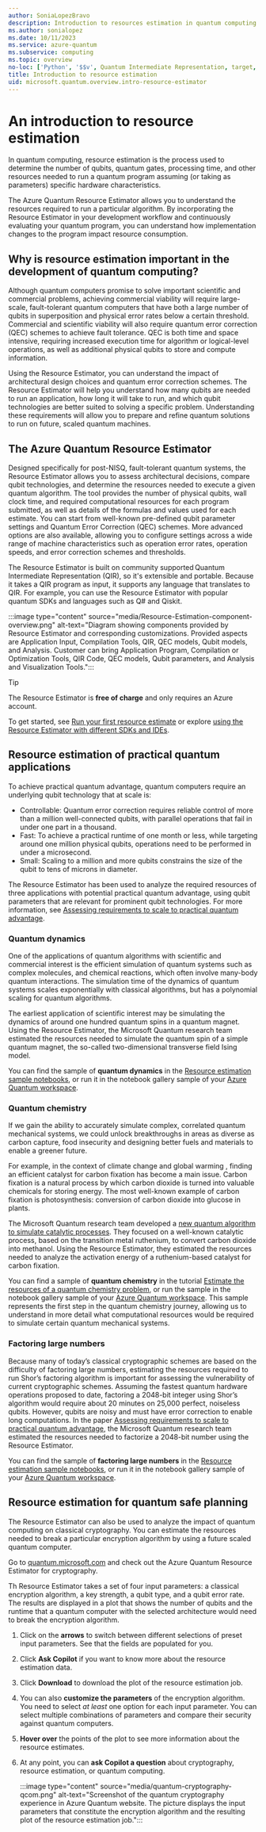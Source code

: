 ```yaml
---
author: SoniaLopezBravo
description: Introduction to resources estimation in quantum computing and the Azure Quantum Resource Estimator
ms.author: sonialopez
ms.date: 10/11/2023
ms.service: azure-quantum
ms.subservice: computing
ms.topic: overview
no-loc: ['Python', '$$v', Quantum Intermediate Representation, target, targets]
title: Introduction to resource estimation
uid: microsoft.quantum.overview.intro-resource-estimator
--- 
```


# An introduction to resource estimation

In quantum computing, resource estimation is the process used to determine the number of qubits, quantum gates, processing time, and other resources needed to run a quantum program assuming (or taking as parameters) specific hardware characteristics. 

The Azure Quantum Resource Estimator allows you to understand the resources required to run a particular algorithm. By incorporating the Resource Estimator in your development workflow and continuously evaluating your quantum program, you can understand how implementation changes to the program impact resource consumption. 

## Why is resource estimation important in the development of quantum computing?

Although quantum computers promise to solve important scientific and commercial problems, achieving commercial viability will require large-scale, fault-tolerant quantum computers that have both a large number of qubits in superposition and physical error rates below a certain threshold. Commercial and scientific viability will also require quantum error correction (QEC) schemes to achieve fault tolerance. QEC is both time and space intensive, requiring increased execution time for algorithm or logical-level operations, as well as additional physical qubits to store and compute information. 

Using the Resource Estimator, you can understand the impact of architectural design choices and quantum error correction schemes. The Resource Estimator will help you understand how many qubits are needed to run an application, how long it will take to run, and which qubit technologies are better suited to solving a specific problem. Understanding these requirements will allow you to prepare and refine quantum solutions to run on future, scaled quantum machines. 

## The Azure Quantum Resource Estimator

Designed specifically for post-NISQ, fault-tolerant quantum systems, the Resource Estimator allows you to assess architectural decisions, compare qubit technologies, and determine the resources needed to execute a given quantum algorithm. The tool provides the number of physical qubits, wall clock time, and required computational resources for each program submitted, as well as details of the formulas and values used for each estimate. You can start from well-known pre-defined qubit parameter settings and Quantum Error Correction (QEC) schemes. More advanced options are also available, allowing you to configure settings across a wide range of machine characteristics such as operation error rates, operation speeds, and error correction schemes and thresholds.  

The Resource Estimator is built on community supported Quantum Intermediate Representation (QIR), so it's extensible and portable. Because it takes a QIR program as input, it supports any language that translates to QIR. For example, you can use the Resource Estimator with popular quantum SDKs and languages such as Q# and Qiskit. 

:::image type="content" source="media/Resource-Estimation-component-overview.png" alt-text="Diagram showing components provided by Resource Estimator and corresponding customizations. Provided aspects are Application Input, Compilation Tools, QIR, QEC models, Qubit models, and Analysis. Customer can bring Application Program, Compilation or Optimization Tools, QIR Code, QEC models, Qubit parameters, and Analysis and Visualization Tools.":::

> [!TIP]
> The Resource Estimator is **free of charge** and only requires an Azure account.

To get started, see [Run your first resource estimate](xref:microsoft.quantum.quickstarts.computing.resources-estimator) or explore [using the Resource Estimator with different SDKs and IDEs](xref:microsoft.quantum.submit-resource-estimation-jobs).

## Resource estimation of practical quantum applications

To achieve practical quantum advantage, quantum computers require an underlying qubit technology that at scale is:

- Controllable: Quantum error correction requires reliable control of more than a million well-connected qubits, with parallel operations that fail in under one part in a thousand.
- Fast: To achieve a practical runtime of one month or less, while targeting around one million physical qubits, operations need to be performed in under a microsecond.
- Small: Scaling to a million and more qubits constrains the size of the qubit to tens of microns in diameter.

The Resource Estimator has been used to analyze the required resources of three applications with potential practical quantum advantage, using qubit parameters that are relevant for prominent qubit technologies. For more information, see [Assessing requirements to scale to practical quantum advantage](https://arxiv.org/abs/2211.07629).

### Quantum dynamics

One of the applications of quantum algorithms with scientific and commercial interest is the efficient simulation of quantum systems such as complex molecules, and chemical reactions, which often involve many-body quantum interactions. The simulation time of the dynamics of quantum systems scales exponentially with classical algorithms, but has a polynomial scaling for quantum algorithms.

The earliest application of scientific interest may be simulating the dynamics of around one hundred quantum spins in a quantum magnet. Using the Resource Estimator, the Microsoft Quantum research team estimated the resources needed to simulate the quantum spin of a simple quantum magnet, the so-called two-dimensional transverse field Ising model.

You can find the sample of **quantum dynamics** in the [Resource estimation sample notebooks](https://github.com/microsoft/Quantum/blob/main/samples/azure-quantum/resource-estimation/estimation-dynamics.ipynb), or run it in the notebook gallery sample of your [Azure Quantum workspace](xref:microsoft.quantum.how-to.workspace). 

### Quantum chemistry

If we gain the ability to accurately simulate complex, correlated quantum mechanical systems, we could unlock breakthroughs in areas as diverse as carbon capture, food insecurity and designing better fuels and materials to enable a greener future.

For example, in the context of climate change and global warming , finding an efficient catalyst for carbon fixation has become a main issue. Carbon fixation is a natural process by which carbon dioxide is turned into valuable chemicals for storing energy. The most well-known example of carbon fixation is photosynthesis: conversion of carbon dioxide into glucose in plants.

The Microsoft Quantum research team developed a [new quantum algorithm to simulate catalytic processes](https://arxiv.org/abs/2007.14460). They focused on a well-known catalytic process, based on the transition metal ruthenium, to convert carbon dioxide into methanol. Using the Resource Estimator, they estimated the resources needed to analyze the activation energy of a ruthenium-based catalyst for carbon fixation.

You can find a sample of **quantum chemistry** in the tutorial [Estimate the resources of a quantum chemistry problem](xref:microsoft.quantum.tutorial.resource-estimator.chemistry), or run the sample in the notebook gallery sample of your [Azure Quantum workspace](xref:microsoft.quantum.how-to.workspace). This sample represents the first step in the quantum chemistry journey, allowing us to understand in more detail what computational resources would be required to simulate certain quantum mechanical systems.

### Factoring large numbers

Because many of today’s classical cryptographic schemes are based on the difficulty of factoring large numbers, estimating the resources required to run Shor’s factoring algorithm is important for assessing the vulnerability of current cryptographic schemes. Assuming the fastest quantum hardware operations proposed to date, factoring a 2048-bit integer using Shor’s algorithm would require about 20 minutes on 25,000 perfect, noiseless qubits. However, qubits are noisy and must have error correction to enable long computations. In the paper [Assessing requirements to scale to practical quantum advantage](https://arxiv.org/abs/2211.07629), the Microsoft Quantum research team estimated the resources needed to factorize a 2048-bit number using the Resource Estimator.

You can find the sample of **factoring large numbers** in the [Resource estimation sample notebooks](https://github.com/microsoft/Quantum/tree/main/samples/azure-quantum/resource-estimation/estimation-factoring.ipynb), or run it in the notebook gallery sample of your [Azure Quantum workspace](xref:microsoft.quantum.how-to.workspace). 

## Resource estimation for quantum safe planning

The Resource Estimator can also be used to analyze the impact of quantum computing on classical cryptography. You can estimate the resources needed to break a particular encryption algorithm by using a future scaled quantum computer.

Go to [quantum.microsoft.com](https://quantum.microsoft.com/experience/quantum-cryptography) and check out the Azure Quantum Resource Estimator for cryptography.

Th Resource Estimator takes a set of four input parameters: a classical encryption algorithm, a key strength, a qubit type, and a qubit error rate. The results are displayed in a plot that shows the number of qubits and the runtime that a quantum computer with the selected architecture would need to break the encryption algorithm.

1. Click on the **arrows** to switch between different selections of preset input parameters. See that the fields are populated for you.
1. Click **Ask Copilot**  if you want to know more about the resource estimation data.
1. Click **Download** to download the plot of the resource estimation job.
1. You can also **customize the parameters** of the encryption algorithm. You need to select *at least* one option for each input parameter. You can select multiple combinations of parameters and compare their security against quantum computers.
1. **Hover over** the points of the plot to see more information about the resource estimates.
1. At any point, you can **ask Copilot a question** about cryptography, resource estimation, or quantum computing.

    :::image type="content" source="media/quantum-cryptography-qcom.png" alt-text="Screenshot of the quantum cryptography experience in Azure Quantum website. The picture displays the input parameters that constitute the encryption algorithm and the resulting plot of the resource estimation job.":::
